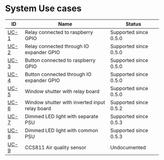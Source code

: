 # System Use cases

| ID  | Name | Status | 
| --- | --- | --- |
| [UC-1](uc-1.md) | Relay connected to raspberry GPIO | Supported since 0.5.0 |
| [UC-2](uc-2.md) | Relay connected through IO expander GPIO | Supported since 0.5.0 |
| [UC-3](uc-3.md) | Button connected to raspberry GPIO | Supported since 0.5.0 |
| [UC-4](uc-4.md) | Button connected through IO expander GPIO | Supported since 0.5.0 |
| [UC-5](uc-5.md) | Window shutter with relay board | Supported since 0.5.0 |
| [UC-6](uc-6.md) | Window shutter with inverted input relay board | Supported since 0.5.2 |
| [UC-7](uc-7.md) | Dimmed LED light with separate PSU | Supported since 0.5.3 |
| [UC-8](uc-8.md) | Dimmed LED light with common PSU | Supported since 0.5.3 |
| [UC-9](uc-9.md) | CCS811 Air quality sensor | Undocumented |